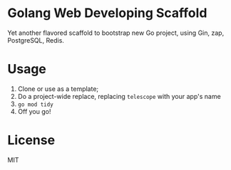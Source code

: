 # Golang Web Developing Scaffold

Yet another flavored scaffold to bootstrap new Go project, using Gin, zap, PostgreSQL, Redis.

# Usage

1. Clone or use as a template;
1. Do a project-wide replace, replacing `telescope` with your app's name
1. `go mod tidy`
1. Off you go!

# License

MIT
